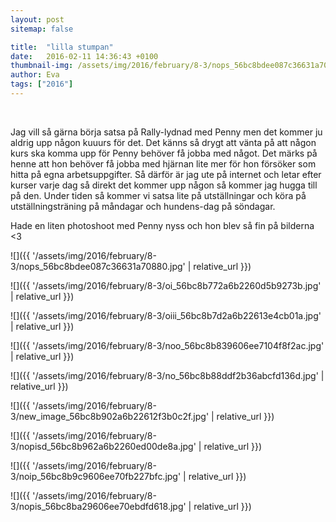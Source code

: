 ```yaml
---
layout: post
sitemap: false

title:  "lilla stumpan"
date:   2016-02-11 14:36:43 +0100
thumbnail-img: /assets/img/2016/february/8-3/nops_56bc8bdee087c36631a70880.jpg
author: Eva
tags: ["2016"]
---
```


 




Jag vill så gärna börja satsa på Rally-lydnad med Penny men det kommer ju aldrig upp någon kuuurs för det. Det känns så drygt att vänta på att någon kurs ska komma upp för Penny behöver få jobba med något. Det märks på henne att hon behöver få jobba med hjärnan lite mer för hon försöker som hitta på egna arbetsuppgifter. Så därför är jag ute på internet och letar efter kurser varje dag så direkt det kommer upp någon så kommer jag hugga till på den. Under tiden så kommer vi satsa lite på utställningar och köra på utställningsträning på måndagar och hundens-dag på söndagar. 

Hade en liten photoshoot med Penny nyss och hon blev så fin på bilderna <3

![]({{ '/assets/img/2016/february/8-3/nops_56bc8bdee087c36631a70880.jpg'  | relative_url }})

![]({{ '/assets/img/2016/february/8-3/oi_56bc8b772a6b2260d5b9273b.jpg'  | relative_url }})

![]({{ '/assets/img/2016/february/8-3/oiii_56bc8b7d2a6b22613e4cb01a.jpg'  | relative_url }})

![]({{ '/assets/img/2016/february/8-3/noo_56bc8b839606ee7104f8f2ac.jpg'  | relative_url }})

![]({{ '/assets/img/2016/february/8-3/no_56bc8b88ddf2b36abcfd136d.jpg'  | relative_url }})

![]({{ '/assets/img/2016/february/8-3/new_image_56bc8b902a6b22612f3b0c2f.jpg'  | relative_url }})

![]({{ '/assets/img/2016/february/8-3/nopisd_56bc8b962a6b2260ed00de8a.jpg'  | relative_url }})

![]({{ '/assets/img/2016/february/8-3/noip_56bc8b9c9606ee70fb227bfc.jpg'  | relative_url }})

![]({{ '/assets/img/2016/february/8-3/nopis_56bc8ba29606ee70ebdfd618.jpg'  | relative_url }})

